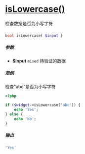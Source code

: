 [isLowercase()](http://twinh.github.com/widget/api/isLowercase)
===============================================================

检查数据是否为小写字符

### 
```php
bool isLowercase( $input )
```

##### 参数
* **$input** `mixed` 待验证的数据

##### 范例
检查"abc"是否为小写字符
```php
<?php
 
if ($widget->isLowercase('abc')) {
    echo 'Yes';
} else {
    echo 'No';
}
```
##### 输出
```php
'Yes'
```
